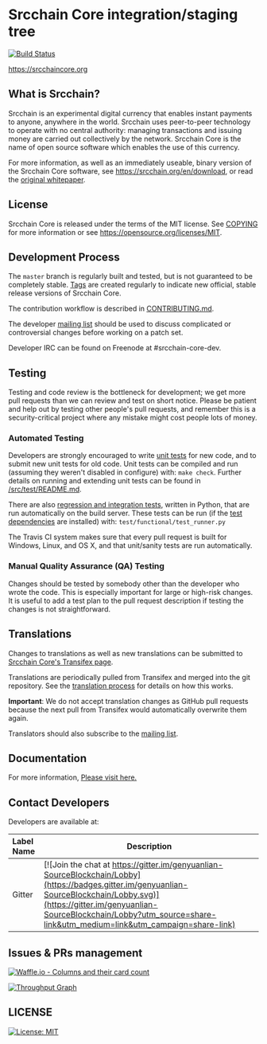 Srcchain Core integration/staging tree
=====================================

[![Build Status](https://travis-ci.org/srcchain/srcchain.svg?branch=master)](https://travis-ci.org/srcchain/srcchain)

https://srcchaincore.org

What is Srcchain?
----------------

Srcchain is an experimental digital currency that enables instant payments to
anyone, anywhere in the world. Srcchain uses peer-to-peer technology to operate
with no central authority: managing transactions and issuing money are carried
out collectively by the network. Srcchain Core is the name of open source
software which enables the use of this currency.

For more information, as well as an immediately useable, binary version of
the Srcchain Core software, see https://srcchain.org/en/download, or read the
[original whitepaper](https://srcchaincore.org/srcchain.pdf).

License
-------

Srcchain Core is released under the terms of the MIT license. See [COPYING](COPYING) for more
information or see https://opensource.org/licenses/MIT.

Development Process
-------------------

The `master` branch is regularly built and tested, but is not guaranteed to be
completely stable. [Tags](https://github.com/srcchain/srcchain/tags) are created
regularly to indicate new official, stable release versions of Srcchain Core.

The contribution workflow is described in [CONTRIBUTING.md](CONTRIBUTING.md).

The developer [mailing list](https://lists.linuxfoundation.org/mailman/listinfo/srcchain-dev)
should be used to discuss complicated or controversial changes before working
on a patch set.

Developer IRC can be found on Freenode at #srcchain-core-dev.

Testing
-------

Testing and code review is the bottleneck for development; we get more pull
requests than we can review and test on short notice. Please be patient and help out by testing
other people's pull requests, and remember this is a security-critical project where any mistake might cost people
lots of money.

### Automated Testing

Developers are strongly encouraged to write [unit tests](src/test/README.md) for new code, and to
submit new unit tests for old code. Unit tests can be compiled and run
(assuming they weren't disabled in configure) with: `make check`. Further details on running
and extending unit tests can be found in [/src/test/README.md](/src/test/README.md).

There are also [regression and integration tests](/test), written
in Python, that are run automatically on the build server.
These tests can be run (if the [test dependencies](/test) are installed) with: `test/functional/test_runner.py`

The Travis CI system makes sure that every pull request is built for Windows, Linux, and OS X, and that unit/sanity tests are run automatically.

### Manual Quality Assurance (QA) Testing

Changes should be tested by somebody other than the developer who wrote the
code. This is especially important for large or high-risk changes. It is useful
to add a test plan to the pull request description if testing the changes is
not straightforward.

Translations
------------

Changes to translations as well as new translations can be submitted to
[Srcchain Core's Transifex page](https://www.transifex.com/projects/p/srcchain/).

Translations are periodically pulled from Transifex and merged into the git repository. See the
[translation process](doc/translation_process.md) for details on how this works.

**Important**: We do not accept translation changes as GitHub pull requests because the next
pull from Transifex would automatically overwrite them again.

Translators should also subscribe to the [mailing list](https://groups.google.com/forum/#!forum/srcchain-translators).

Documentation
-------------------------
For more information, [Please visit here.](http://genyuanlian-docs.readthedocs.io "genyuanlian-docs")

Contact Developers
-------------------------

Developers are available at:

| Label Name              | Description                                                                                                                                                                                                                                                               |
| :---------------------- | ------------------------------------------------------------------------------------------------------------------------------------------------------------------------------------------------------------------------------------------------------------------------- |
| Gitter                  | [![Join the chat at https://gitter.im/genyuanlian-SourceBlockchain/Lobby](https://badges.gitter.im/genyuanlian-SourceBlockchain/Lobby.svg)](https://gitter.im/genyuanlian-SourceBlockchain/Lobby?utm_source=share-link&utm_medium=link&utm_campaign=share-link) |

Issues & PRs management
-------------------------
[![Waffle.io - Columns and their card count](https://badge.waffle.io/GenYuanLian/SourceChain.svg?columns=all)](https://waffle.io/GenYuanLian/SourceChain)              

[![Throughput Graph](https://graphs.waffle.io/GenYuanLian/SourceChain/throughput.svg)](https://waffle.io/GenYuanLian/SourceChain/metrics/throughput) 

LICENSE
-------------------------
[![License: MIT](https://img.shields.io/badge/License-MIT-yellow.svg)](https://opensource.org/licenses/MIT)
